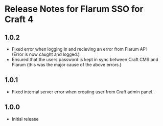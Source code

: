 # Release Notes for Flarum SSO for Craft 4

## 1.0.2
- Fixed error when logging in and recieving an error from Flarum API (Error is now caught and logged.)
- Ensured that the users password is kept in sync between Craft CMS and Flarum (this was the major cause of the above errors.)

## 1.0.1
- Fixed internal server error when creating user from Craft admin panel.

## 1.0.0
- Initial release
